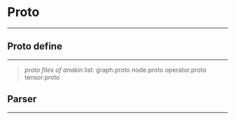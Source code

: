 # Proto
---

## Proto define
---
> *proto files of anakin*  list:
> graph.proto
> node.proto
> operator.proto
> tensor.proto

## Parser
---
